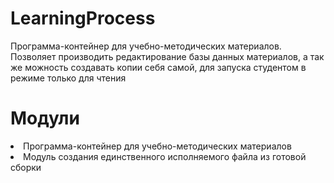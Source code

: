 # LearningProcess
Программа-контейнер для учебно-методических материалов. Позволяет производить редактирование базы данных материалов, а так же можность создавать копии себя самой, для запуска студентом в режиме только для чтения

# Модули
<li>Программа-контейнер для учебно-методических материалов
<li>Модуль создания единственного исполняемого файла из готовой сборки
